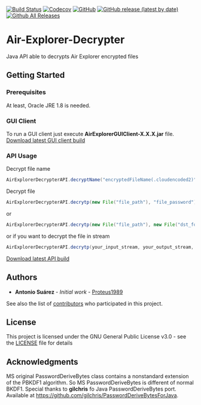 [![Build Status](https://travis-ci.com/Proteus1989/Air-Explorer-Decrypter.svg?branch=master)](https://travis-ci.com/Proteus1989/Air-Explorer-Decrypter)
[![Codecov](https://img.shields.io/codecov/c/github/Proteus1989/Air-Explorer-Decrypter)](https://codecov.io/gh/Proteus1989/Air-Explorer-Decrypter)
[![GitHub](https://img.shields.io/github/license/Proteus1989/Air-Explorer-Decrypter)](https://github.com/Proteus1989/Air-Explorer-Decrypter/blob/master/LICENSE)
[![GitHub release (latest by date)](https://img.shields.io/github/v/release/Proteus1989/Air-Explorer-Decrypter)](https://github.com/Proteus1989/Air-Explorer-Decrypter/releases/latest)
[![Github All Releases](https://img.shields.io/github/downloads/Proteus1989/Air-Explorer-Decrypter/total)](https://github.com/Proteus1989/Air-Explorer-Decrypter/releases)

# Air-Explorer-Decrypter
Java API able to decrypts Air Explorer encrypted files


## Getting Started

### Prerequisites

At least, Oracle JRE 1.8 is needed.

### GUI Client
To run a GUI client just execute **AirExplorerGUIClient-X.X.X.jar** file.
[Download latest GUI client build](https://github.com/Proteus1989/Air-Explorer-Decrypter/releases/latest)
### API Usage

Decrypt file name
```java
AirExplorerDecrypterAPI.decryptName("encryptedFileName(.cloudencoded2)", "file_password")
```

Decrypt file
```java
AirExplorerDecrypterAPI.decrytp(new File("file_path"), "file_password")
```
or 
```java
AirExplorerDecrypterAPI.decrytp(new File("file_path"), new File("dst_folder"), "file_password")
```
or if you want to decrypt the file in stream
```java
AirExplorerDecrypterAPI.decrytp(your_input_stream, your_output_stream, "file_password")
```
[Download latest API build](https://github.com/Proteus1989/Air-Explorer-Decrypter/releases/latest)

## Authors

* **Antonio Suárez** - *Initial work* - [Proteus1989](https://github.com/Proteus1989)

See also the list of [contributors](https://github.com/Proteus1989/Air-Explorer-Decrypter/contributors) who participated in this project.

## License

This project is licensed under the GNU General Public License v3.0 - see the [LICENSE](LICENSE) file for details

## Acknowledgments

MS original PasswordDeriveBytes class contains a nonstandard extension of the PBKDF1 algorithm. So MS PasswordDeriveBytes is different of normal BKDF1.
Special thanks to **gilchris** fo Java PasswordDeriveBytes port. Available at https://github.com/gilchris/PasswordDeriveBytesForJava.
